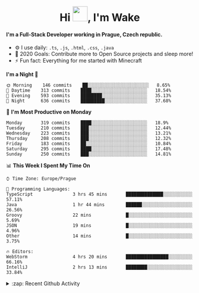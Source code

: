 <h1 align="center">Hi <img src="https://raw.githubusercontent.com/MrWakeCZ/MrWakeCZ/master/Hi.gif" width="40px" />, I'm Wake</h1>

#### I'm a Full-Stack Developer working in Prague, Czech republic.
- ⚙️ I use daily: `.ts`, `.js`, `.html`, `.css`, `.java`
- 🥅 2020 Goals: Contribute more to Open Source projects and sleep more!
- ⚡ Fun fact: Everything for me started with Minecraft

<!--START_SECTION:waka-->
**I'm a Night 🦉** 

```text
🌞 Morning    146 commits    ██░░░░░░░░░░░░░░░░░░░░░░░   8.65% 
🌆 Daytime    313 commits    ████░░░░░░░░░░░░░░░░░░░░░   18.54% 
🌃 Evening    593 commits    ████████░░░░░░░░░░░░░░░░░   35.13% 
🌙 Night      636 commits    █████████░░░░░░░░░░░░░░░░   37.68%

```
📅 **I'm Most Productive on Monday** 

```text
Monday       319 commits    ████░░░░░░░░░░░░░░░░░░░░░   18.9% 
Tuesday      210 commits    ███░░░░░░░░░░░░░░░░░░░░░░   12.44% 
Wednesday    223 commits    ███░░░░░░░░░░░░░░░░░░░░░░   13.21% 
Thursday     208 commits    ███░░░░░░░░░░░░░░░░░░░░░░   12.32% 
Friday       183 commits    ██░░░░░░░░░░░░░░░░░░░░░░░   10.84% 
Saturday     295 commits    ████░░░░░░░░░░░░░░░░░░░░░   17.48% 
Sunday       250 commits    ███░░░░░░░░░░░░░░░░░░░░░░   14.81%

```


📊 **This Week I Spent My Time On** 

```text
⌚︎ Time Zone: Europe/Prague

💬 Programming Languages: 
TypeScript               3 hrs 45 mins       ██████████████░░░░░░░░░░░   57.11% 
Java                     1 hr 44 mins        ██████░░░░░░░░░░░░░░░░░░░   26.56% 
Groovy                   22 mins             █░░░░░░░░░░░░░░░░░░░░░░░░   5.69% 
JSON                     19 mins             █░░░░░░░░░░░░░░░░░░░░░░░░   4.96% 
Other                    14 mins             █░░░░░░░░░░░░░░░░░░░░░░░░   3.75%

🔥 Editors: 
WebStorm                 4 hrs 20 mins       ████████████████░░░░░░░░░   66.16% 
IntelliJ                 2 hrs 13 mins       ████████░░░░░░░░░░░░░░░░░   33.84%

```


<!--END_SECTION:waka-->

<details>
  <summary>:zap: Recent Github Activity</summary>

<!--START_SECTION:activity-->
1. 🎉 Merged PR [#14](https://github.com/craftmania-cz/craftmanager/pull/14) in [craftmania-cz/craftmanager](https://github.com/craftmania-cz/craftmanager)
2. 🎉 Merged PR [#89](https://github.com/waked-cz/corgi/pull/89) in [waked-cz/corgi](https://github.com/waked-cz/corgi)
3. 🗣 Commented on [#14](https://github.com/craftmania-cz/craftmanager/issues/14) in [craftmania-cz/craftmanager](https://github.com/craftmania-cz/craftmanager)
4. 🎉 Merged PR [#2](https://github.com/craftmania-cz/craftcore/pull/2) in [craftmania-cz/craftcore](https://github.com/craftmania-cz/craftcore)
5. 🎉 Merged PR [#7](https://github.com/craftmania-cz/craftlobby/pull/7) in [craftmania-cz/craftlobby](https://github.com/craftmania-cz/craftlobby)
<!--END_SECTION:activity-->

</details>
